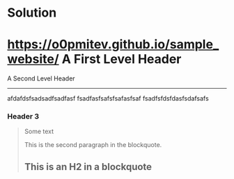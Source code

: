 # Solution
https://o0pmitev.github.io/sample_website/
A First Level Header 
====================

A Second Level Header

---------------------

afdafdsfsadsadfsadfasf
fsadfasfsafsfsafasfsaf
fsadfsfdsfdasfsdafsafs


### Header 3 

> Some text
>
> This is the second paragraph in the blockquote.
>
> ## This is an H2 in a blockquote
